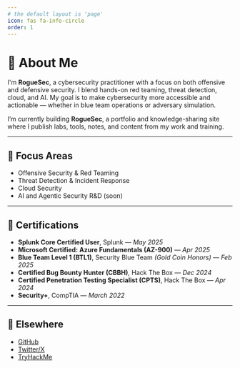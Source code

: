 ```yaml
---
# the default layout is 'page'
icon: fas fa-info-circle
order: 1
---
```


# 👋 About Me

I'm **RogueSec**, a cybersecurity practitioner with a focus on both offensive and defensive security. I blend hands-on red teaming, threat detection, cloud, and AI. My goal is to make cybersecurity more accessible and actionable — whether in blue team operations or adversary simulation.

I’m currently building **RogueSec**, a portfolio and knowledge-sharing site where I publish labs, tools, notes, and content from my work and training.

---

## 🎯 Focus Areas
- Offensive Security & Red Teaming
- Threat Detection & Incident Response
- Cloud Security
- AI and Agentic Security R&D (soon)

---

## 📜 Certifications

- **Splunk Core Certified User**, Splunk — *May 2025*
- **Microsoft Certified: Azure Fundamentals (AZ-900)** — *Apr 2025*
- **Blue Team Level 1 (BTL1)**, Security Blue Team *(Gold Coin Honors)* — *Feb 2025*
- **Certified Bug Bounty Hunter (CBBH)**, Hack The Box — *Dec 2024*
- **Certified Penetration Testing Specialist (CPTS)**, Hack The Box — *Apr 2024*
- **Security+**, CompTIA — *March 2022*

---
## 🔗 Elsewhere
- [GitHub](https://github.com/R0gueSec)
- [Twitter/X](https://www.x.com/RogueSec_)
- [TryHackMe](https://tryhackme.com/p/therogue1)
